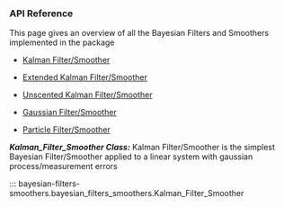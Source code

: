 ### API Reference
This page gives an overview of all the Bayesian Filters and Smoothers implemented in the package

+ [Kalman Filter/Smoother](api_reference_KF.md)

+ [Extended Kalman Filter/Smoother](api_reference_EKF.md)

+ [Unscented Kalman Filter/Smoother](api_reference_UKF.md)

+ [Gaussian Filter/Smoother](api_reference_GF.md)

+ [Particle Filter/Smoother](api_reference_PF.md)




***Kalman_Filter_Smoother Class:***
Kalman Filter/Smoother is the simplest Bayesian Filter/Smoother applied to a linear system with gaussian process/measurement errors

::: bayesian-filters-smoothers.bayesian_filters_smoothers.Kalman_Filter_Smoother



